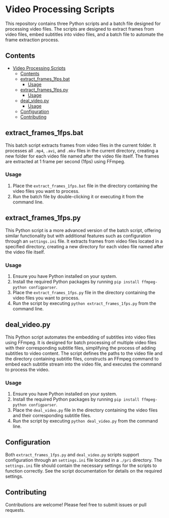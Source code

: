 # Video Processing Scripts

This repository contains three Python scripts and a batch file designed for 
processing video files. The scripts are designed to extract frames from video 
files, embed subtitles into video files, and a batch file to automate the frame 
extraction process.

## Contents

- [Video Processing Scripts](#video-processing-scripts)
  - [Contents](#contents)
  - [extract\_frames\_1fps.bat](#extract_frames_1fpsbat)
    - [Usage](#usage)
  - [extract\_frames\_1fps.py](#extract_frames_1fpspy)
    - [Usage](#usage-1)
  - [deal\_video.py](#deal_videopy)
    - [Usage](#usage-2)
  - [Configuration](#configuration)
  - [Contributing](#contributing)

## extract_frames_1fps.bat

This batch script extracts frames from video files in the current folder. It 
processes all `.mp4`, `.avi`, and `.mkv` files in the current directory, 
creating a new folder for each video file named after the video file itself. The 
frames are extracted at 1 frame per second (1fps) using FFmpeg.

### Usage

1. Place the `extract_frames_1fps.bat` file in the directory containing the 
   video files you want to process.
2. Run the batch file by double-clicking it or executing it from the command 
   line.

## extract_frames_1fps.py

This Python script is a more advanced version of the batch script, offering 
similar functionality but with additional features such as configuration through 
an `settings.ini` file. It extracts frames from video files located in a 
specified directory, creating a new directory for each video file named after 
the video file itself.

### Usage

1. Ensure you have Python installed on your system.
2. Install the required Python packages by running 
   `pip install ffmpeg-python configparser`.
3. Place the `extract_frames_1fps.py` file in the directory containing the video 
   files you want to process.
4. Run the script by executing `python extract_frames_1fps.py` from the command 
   line.

## deal_video.py

This Python script automates the embedding of subtitles into video files using 
FFmpeg. It is designed for batch processing of multiple video files with their 
corresponding subtitle files, simplifying the process of adding subtitles to 
video content. The script defines the paths to the video file and the directory 
containing subtitle files, constructs an FFmpeg command to embed each subtitle 
stream into the video file, and executes the command to process the video.

### Usage

1. Ensure you have Python installed on your system.
2. Install the required Python packages by running 
   `pip install ffmpeg-python configparser`.
3. Place the `deal_video.py` file in the directory containing the video files 
   and their corresponding subtitle files.
4. Run the script by executing `python deal_video.py` from the command line.

## Configuration

Both `extract_frames_1fps.py` and `deal_video.py` scripts support configuration 
through an `settings.ini` file located in a `./pri` directory. 
The `settings.ini` file should contain the necessary settings for the scripts to 
function correctly. See the script documentation for details on the required 
settings.

## Contributing

Contributions are welcome! Please feel free to submit issues or pull requests.
